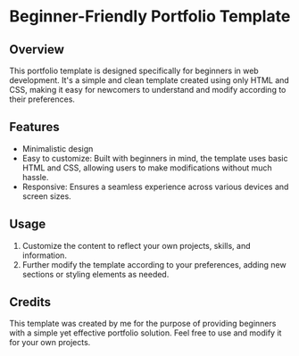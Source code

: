 # Beginner-Friendly Portfolio Template

## Overview
This portfolio template is designed specifically for beginners in web development. It's a simple and clean template created using only HTML and CSS, making it easy for newcomers to understand and modify according to their preferences.

## Features
- Minimalistic design
- Easy to customize: Built with beginners in mind, the template uses basic HTML and CSS, allowing users to make modifications without much hassle.
- Responsive: Ensures a seamless experience across various devices and screen sizes.

## Usage
1. Customize the content to reflect your own projects, skills, and information.
2. Further modify the template according to your preferences, adding new sections or styling elements as needed.

## Credits
This template was created by me for the purpose of providing beginners with a simple yet effective portfolio solution. Feel free to use and modify it for your own projects.
